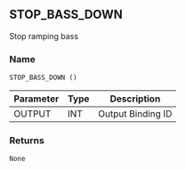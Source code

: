 ## STOP\_BASS\_DOWN

Stop ramping bass 

### Name

`STOP_BASS_DOWN ()`


| Parameter | Type | Description       |
| --------- | ---- | ----------------- |
| OUTPUT    | INT  | Output Binding ID |


### Returns

`None`